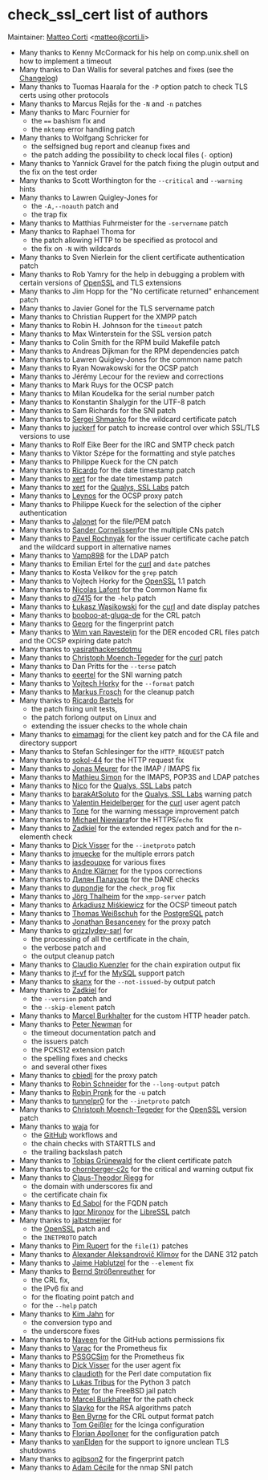 # check\_ssl\_cert list of authors

Maintainer: [Matteo Corti](https://github.com/matteocorti) <[matteo@corti.li](mailto:matteo@.corti.li)>

* Many thanks to Kenny McCormack for his help on comp.unix.shell on how to implement a timeout
* Many thanks to Dan Wallis for several patches and fixes (see the [Changelog](Changelog))
* Many thanks to Tuomas Haarala for the ```-P``` option patch to check TLS certs using other protocols
* Many thanks to Marcus Rejås for the ```-N``` and ```-n``` patches
* Many thanks to Marc Fournier for
  * the ```==``` bashism fix and
  * the ```mktemp``` error handling patch
* Many thanks to Wolfgang Schricker for
  * the selfsigned bug report and cleanup fixes and
  * the patch adding the possibility to check local files (```-``` option)
* Many thanks to Yannick Gravel for the patch fixing the plugin output and the fix on the test order
* Many thanks to Scott Worthington for the ```--critical``` and ```--warning``` hints
* Many thanks to Lawren Quigley-Jones for
  * the ```-A,--noauth``` patch and
  * the trap fix
* Many thanks to Matthias Fuhrmeister for the ```-servername``` patch
* Many thanks to Raphael Thoma for
  * the patch allowing HTTP to be specified as protocol and
  * the fix on ```-N``` with wildcards
* Many thanks to Sven Nierlein for the client certificate authentication patch
* Many thanks to Rob Yamry for the help in debugging a problem with certain versions of [OpenSSL](https://www.openssl.org) and TLS extensions
* Many thanks to Jim Hopp for the "No certificate returned" enhancement patch
* Many thanks to Javier Gonel for the TLS servername patch
* Many thanks to Christian Ruppert for the XMPP patch
* Many thanks to Robin H. Johnson for the ```timeout``` patch
* Many thanks to Max Winterstein for the SSL version patch
* Many thanks to Colin Smith for the RPM build Makefile patch
* Many thanks to Andreas Dijkman for the RPM dependencies patch
* Many thanks to Lawren Quigley-Jones for the common name patch
* Many thanks to Ryan Nowakowski for the OCSP patch
* Many thanks to Jérémy Lecour for the review and corrections
* Many thanks to Mark Ruys for the OCSP patch
* Many thanks to Milan Koudelka for the serial number patch
* Many thanks to Konstantin Shalygin for the UTF-8 patch
* Many thanks to Sam Richards for the SNI patch
* Many thanks to [Sergei Shmanko](https://github.com/sshmanko) for the wildcard certificate patch
* Many thanks to [juckerf](https://github.com/juckerf) for patch to increase control over which SSL/TLS versions to use
* Many thanks to Rolf Eike Beer for the IRC and SMTP check patch
* Many thanks to Viktor Szépe for the formatting and style patches
* Many thanks to Philippe Kueck for the CN patch
* Many thanks to [Ricardo](https://github.com/bb-Ricardo) for the date timestamp patch
* Many thanks to [xert](https://github.com/xert) for the date timestamp patch
* Many thanks to [xert](https://github.com/xert) for the [Qualys, SSL Labs](https://www.ssllabs.com/ssltest/) patch
* Many thanks to [Leynos](https://github.com/leynos) for the OCSP proxy patch
* Many thanks to Philippe Kueck for the selection of the cipher authentication
* Many thanks to [Jalonet](https://github.com/jalonet) for the file/PEM patch
* Many thanks to [Sander Cornelissen](https://github.com/scornelissen85)for the multiple CNs patch
* Many thanks to [Pavel Rochnyak](https://github.com/rpv-tomsk) for the issuer certificate cache patch and the wildcard support in alternative names
* Many thanks to [Vamp898](https://github.com/Vamp898) for the LDAP patch
* Many thanks to Emilian Ertel for the [curl](https://curl.se) and ```date``` patches
* Many thanks to Kosta Velikov for the ```grep``` patch
* Many thanks to Vojtech Horky for the [OpenSSL](https://www.openssl.org) 1.1 patch
* Many thanks to [Nicolas Lafont](https://github.com/ManicoW) for the Common Name fix
* Many thanks to [d7415](https://github.com/d7415) for the ```-help``` patch
* Many thanks to [Łukasz Wąsikowski](https://github.com/IdahoPL) for the [curl](https://curl.se) and date display patches
* Many thanks to [booboo-at-gluga-de](https://github.com/booboo-at-gluga-de) for the CRL patch
* Many thanks to [Georg](https://github.com/gbotti) for the fingerprint patch
* Many thanks to [Wim van Ravesteijn](https://github.com/wimvr) for the DER encoded CRL files patch and the OCSP expiring date patch
* Many thanks to [yasirathackersdotmu](https://github.com/yasirathackersdotmu)
* Many thanks to [Christoph Moench-Tegeder](https://github.com/moench-tegeder) for the [curl](https://curl.se) patch
* Many thanks to Dan Pritts for the ```--terse``` patch
* Many thanks to [eeertel](https://github.com/eeertel) for the SNI warning patch
* Many thanks to [Vojtech Horky](https://github.com/vhotspur) for the ```--format``` patch
* Many thanks to [Markus Frosch](https://github.com/lazyfrosch) for the cleanup patch
* Many thanks to [Ricardo Bartels](https://github.com/bb-Ricardo) for
  * the patch fixing unit tests,
  * the patch forlong output on Linux and
  * extending the issuer checks to the whole chain
* Many thanks to [eimamagi](https://github.com/eimamagi) for the client key patch and for the CA file and directory support
* Many thanks to Stefan Schlesinger for the ```HTTP_REQUEST``` patch
* Many thanks to [sokol-44](https://github.com/sokol-44) for the HTTP request fix
* Many thanks to [Jonas Meurer](https://github.com/mejo-) for the IMAP / IMAPS fix
* Many thanks to [Mathieu Simon](https://github.com/matsimon) for the IMAPS, POP3S and LDAP patches
* Many thanks to [Nico](https://github.com/nicox) for the [Qualys, SSL Labs](https://www.ssllabs.com/ssltest/) patch
* Many thanks to [barakAtSoluto](https://github.com/barakAtSoluto) for the [Qualys, SSL Labs](https://www.ssllabs.com/ssltest/) warning patch
* Many thanks to [Valentin Heidelberger](https://github.com/va1entin) for the [curl](https://curl.se) user agent patch
* Many thanks to [Tone](https://github.com/anthonyhaussman) for the warning message improvement patch
* Many thanks to [Michael Niewiara](https://github.com/mobitux)for the HTTPS/```echo``` fix
* Many thanks to [Zadkiel](https://github.com/aslafy-z) for the extended regex patch and for the n-elementh check
* Many thanks to [Dick Visser](https://github.com/dnmvisser) for the ```--inetproto``` patch
* Many thanks to [jmuecke](https://github.com/jmuecke) for the multiple errors patch
* Many thanks to [iasdeoupxe](https://github.com/iasdeoupxe) for various fixes
* Many thanks to [Andre Klärner](https://github.com/klaernie) for the typos corrections
* Many thanks to [Дилян Палаузов](https://github.com/dilyanpalauzov) for the DANE checks
* Many thanks to [dupondje](https://github.com/dupondje) for the ```check_prog``` fix
* Many thanks to [Jörg Thalheim](https://github.com/Mic92) for the ```xmpp-server``` patch
* Many thanks to [Arkadiusz Miśkiewicz](https://github.com/arekm) for the OCSP timeout patch
* Many thanks to [Thomas Weißschuh](https://github.com/t-8ch) for the [PostgreSQL](https://www.postgresql.org) patch
* Many thanks to [Jonathan Besanceney](https://github.com/jonathan-besanceney) for the proxy patch
* Many thanks to [grizzlydev-sarl](https://github.com/grizzlydev-sarl) for
  * the processing of all the certificate in the chain,
  * the verbose patch and
  * the output cleanup patch
* Many thanks to [Claudio Kuenzler](https://github.com/Napsty) for the chain expiration output fix
* Many thanks to [jf-vf](https://github.com/jf-vf) for the [MySQL](https://www.mysql.com) support patch
* Many thanks to [skanx](https://github.com/skanx) for the ```--not-issued-by``` output patch
* Many thanks to [Zadkiel](https://github.com/aslafy-z) for
  * the ```--version``` patch and
  * the ```--skip-element``` patch
* Many thanks to [Marcel Burkhalter](https://github.com/explorer69) for the custom HTTP header patch.
* Many thanks to [Peter Newman](https://github.com/peternewman) for
  * the timeout documentation patch and
  * the issuers patch
  * the PCKS12 extension patch
  * the spelling fixes and checks
  * and several other fixes
* Many thanks to [cbiedl](https://github.com/cbiedl) for the proxy patch
* Many thanks to [Robin Schneider](https://github.com/ypid-geberit) for the ```--long-output``` patch
* Many thanks to [Robin Pronk](https://github.com/rfpronk) for the ```-u``` patch
* Many thanks to [tunnelpr0](https://github.com/tunnelpr0) for the ```--inetproto``` patch
* Many thanks to [Christoph Moench-Tegeder](https://github.com/moench-tegeder) for the [OpenSSL](https://www.openssl.org) version patch
* Many thanks to [waja](https://github.com/waja) for
  * the [GitHub](https://www.github.com) workflows and
  * the chain checks with STARTTLS and
  * the trailing backslash patch
* Many thanks to [Tobias Grünewald](https://github.com/tobias-gruenewald) for the client certificate patch
* Many thanks to [chornberger-c2c](https://github.com/chornberger-c2c) for the critical and warning output fix
* Many thanks to [Claus-Theodor Riegg](https://github.com/ctriegg-mak) for
  * the domain with underscores fix and
  * the certificate chain fix
* Many thanks to [Ed Sabol](https://github.com/esabol) for the FQDN patch
* Many thanks to [Igor Mironov](https://github.com/mcs6502) for the [LibreSSL](https://www.libressl.org) patch
* Many thanks to [jalbstmeijer](https://github.com/jalbstmeijer) for
  * the [OpenSSL](https://www.openssl.org) patch and
  * the ```INETPROTO``` patch
* Many thanks to [Pim Rupert](https://github.com/prupert) for the ```file(1)``` patches
* Many thanks to [Alexander Aleksandrovič Klimov](https://github.com/Al2Klimov) for the DANE 312 patch
* Many thanks to [Jaime Hablutzel](https://github.com/hablutzel1) for the ```--element``` fix
* Many thanks to [Bernd Strößenreuther](https://github.com/booboo-at-gluga-de) for
  * the CRL fix,
  * the IPv6 fix and
  * for the floating point patch and
  * for the ```--help``` patch
* Many thanks to [Kim Jahn](https://github.com/mookie-) for
  * the conversion typo and
  * the underscore fixes
* Many thanks to [Naveen](https://github.com/naveensrinivasan) for the GitHub actions permissions fix
* Many thanks to [Varac](https://github.com/varac) for the Prometheus fix
* Many thanks to [PSSGCSim](https://github.com/PSSGCSim) for the Prometheus fix
* Many thanks to [Dick Visser](https://github.com/dnmvisser) for the user agent fix
* Many thanks to [claudioth](https://github.com/claudioth) for the Perl date computation fix
* Many thanks to [Lukas Tribus](https://github.com/lukastribus) for the Python 3 patch
* Many thanks to [Peter](https://github.com/Peter2121) for the FreeBSD jail patch
* Many thanks to [Marcel Burkhalter](https://github.com/marcel-burkhalter) for the path check
* Many thanks to [Slavko](https://github.com/slavkoja) for the RSA algorithms patch
* Many thanks to [Ben Byrne](https://github.com/benbyr) for the CRL output format patch
* Many thanks to [Tom Geißler](https://github.com/d7031) for the Icinga configuration
* Many thanks to [Florian Apolloner](https://github.com/apollo13) for the configuration patch
* Many thanks to [vanElden](https://github.com/vanElden) for the support to ignore unclean TLS shutdowns
* Many thanks to [agibson2](https://github.com/agibson2) for the fingerprint patch
* Many thanks to [Adam Cécile](https://github.com/eLvErDe) for the nmap SNI patch
